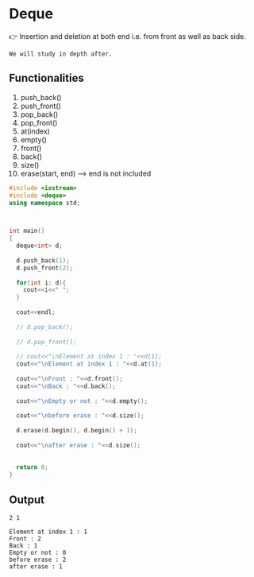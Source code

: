 # Deque

👉 Insertion and deletion at both end i.e. from front as well as back side.

`We will study in depth after.`

## Functionalities

  1. push_back()
  2. push_front()
  3. pop_back()
  4. pop_front()
  5. at(index)
  6. empty()
  7. front()
  8. back()
  9. size()
  10. erase(start, end)  --> end is not included

```cpp
#include <iostream>
#include <deque>
using namespace std;



int main() 
{
  deque<int> d;
  
  d.push_back(1);
  d.push_front(2);
  
  for(int i: d){
    cout<<i<<" ";
  }
  
  cout<<endl;
  
  // d.pop_back();
  
  // d.pop_front();
  
  // cout<<"\nElement at index 1 : "<<d[1];
  cout<<"\nElement at index 1 : "<<d.at(1);
  
  cout<<"\nFront : "<<d.front();
  cout<<"\nBack : "<<d.back();
  
  cout<<"\nEmpty or not : "<<d.empty();
  
  cout<<"\nbefore erase : "<<d.size();
  
  d.erase(d.begin(), d.begin() + 1);
  
  cout<<"\nafter erase : "<<d.size();
  
  
  return 0;
}
```
## Output

```
2 1 

Element at index 1 : 1
Front : 2
Back : 1
Empty or not : 0
before erase : 2
after erase : 1
```
